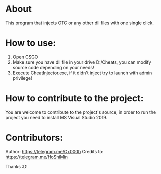 # About
This program that injects OTC or any other dll files with one single click.

# How to use:
1) Open CSGO
2) Make sure you have dll file in your drive D:/Cheats, you can modify source code depending on your needs!
3) Execute CheatInjector.exe, if it didn't inject try to launch with admin privilege!

# How to contribute to the project:
You are welcome to contribute to the project's source, in order to run the project you need to install MS Visual Studio 2019.

# Contributors:
Author: https://telegram.me/Ox000b
Credits to: https://telegram.me/HoShiMin

Thanks :D!
